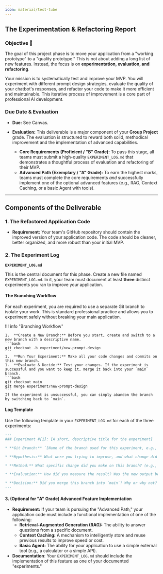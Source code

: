```yaml
---
icon: material/test-tube
---
```



##  The Experimentation & Refactoring Report

### Objective 🎯

The goal of this project phase is to move your application from a "working prototype" to a "quality prototype." This is not about adding a long list of new features. Instead, the focus is on **experimentation, evaluation, and refactoring**.

Your mission is to systematically test and improve your MVP. You will experiment with different prompt design strategies, evaluate the quality of your chatbot's responses, and refactor your code to make it more efficient and maintainable. This iterative process of improvement is a core part of professional AI development.

### Due Date & Evaluation

* **Due:** See Canvas.
* **Evaluation:** This deliverable is a major component of your **Group Project** grade. The evaluation is structured to reward both solid, methodical improvement and the implementation of advanced capabilities.

    * **Core Requirements (Proficient / "B" Grade):** To pass this stage, all teams must submit a high-quality `EXPERIMENT_LOG.md` that demonstrates a thoughtful process of evaluation and refactoring of their MVP.
    * **Advanced Path (Exemplary / "A" Grade):** To earn the highest marks, teams must complete the core requirements *and* successfully implement one of the optional advanced features (e.g., RAG, Context Caching, or a basic Agent with tools).

---

## Components of the Deliverable

### 1. The Refactored Application Code

* **Requirement:** Your team's GitHub repository should contain the improved version of your application code. The code should be cleaner, better organized, and more robust than your initial MVP.

### 2. The Experiment Log

**`EXPERIMENT_LOG.md`** 

This is the central document for this phase. Create a new file named `EXPERIMENT_LOG.md`. In it, your team must document at least **three** distinct experiments you ran to improve your application.

#### **The Branching Workflow**

For each experiment, you are required to use a separate Git branch to isolate your work. This is standard professional practice and allows you to experiment safely without breaking your main application.

!!! info "Branching Workflow"

    1.  **Create a New Branch:** Before you start, create and switch to a new branch with a descriptive name.
    ```bash
    git checkout -b experiment/new-prompt-design
    ```
    1.  **Run Your Experiment:** Make all your code changes and commits on this new branch.
    1.  **Evaluate & Decide:** Test your changes. If the experiment is successful and you want to keep it, merge it back into your `main` branch.
    ```bash
    git checkout main
    git merge experiment/new-prompt-design
    ```
    If the experiment is unsuccessful, you can simply abandon the branch by switching back to `main`.

#### **Log Template**

Use the following template in your `EXPERIMENT_LOG.md` for each of the three experiments:

```markdown
---
### Experiment #[1]: [A short, descriptive title for the experiment]

* **Git Branch:** `[Name of the branch used for this experiment, e.g., experiment/new-prompt-design]`

* **Hypothesis:** What were you trying to improve, and what change did you think would work? (e.g., "We hypothesized that using a Chain-of-Thought prompt would improve the accuracy of our chatbot's math calculations.")

* **Method:** What specific change did you make on this branch? (e.g., "We replaced our simple question prompt with a new prompt that included the phrase 'Let's think step by step'.")

* **Evaluation:** How did you measure the result? Was the new output better, worse, or the same? Provide examples of the "before" and "after" outputs.

* **Decision:** Did you merge this branch into `main`? Why or why not?
---
```

#### **3. (Optional for "A" Grade) Advanced Feature Implementation**

* **Requirement:** If your team is pursuing the "Advanced Path," your application code must include a functional implementation of one of the following:
    * **Retrieval-Augmented Generation (RAG):** The ability to answer questions from a specific document.
    * **Context Caching:** A mechanism to intelligently store and reuse previous results to improve speed or cost.
    * **Basic Agent:** The ability for your application to use a simple external tool (e.g., a calculator or a simple API).
* **Documentation:** Your `EXPERIMENT_LOG.md` should include the implementation of this feature as one of your documented "experiments."
